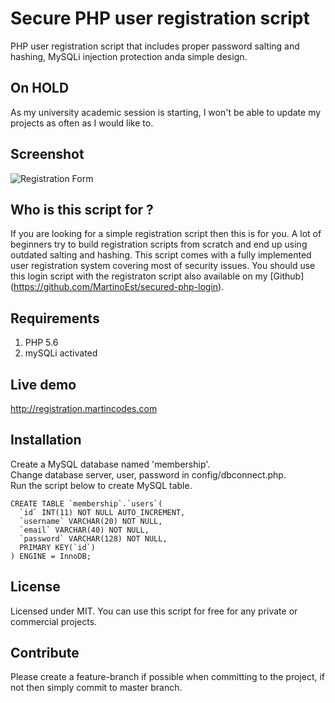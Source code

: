 # Secure PHP user registration script
PHP user registration script that includes proper password salting and hashing, MySQLi injection protection anda simple design.
## On HOLD
As my university academic session is starting, I won't be able to update my projects as often as I would like to.
## Screenshot
![Registration Form](http://i.imgur.com/kvFVzsp.png)
## Who is this script for ?
If you are looking for a simple registration script then this is for you. A lot of beginners try to build registration scripts from scratch and end up using outdated salting and hashing. This script comes with a fully implemented user registration system covering most of security issues. You should use this login script with the registraton script also available on my [Github] (https://github.com/MartinoEst/secured-php-login).
## Requirements
1. PHP 5.6
2. mySQLi activated

## Live demo
http://registration.martincodes.com
## Installation
Create a MySQL database named 'membership'.  
Change database server, user, password in config/dbconnect.php.  
Run the script below to create MySQL table.  
```
CREATE TABLE `membership`.`users`(
  `id` INT(11) NOT NULL AUTO_INCREMENT,
  `username` VARCHAR(20) NOT NULL,
  `email` VARCHAR(40) NOT NULL,
  `password` VARCHAR(128) NOT NULL,
  PRIMARY KEY(`id`)
) ENGINE = InnoDB;
```
## License
Licensed under MIT. You can use this script for free for any private or commercial projects.
## Contribute
Please create a feature-branch if possible when committing to the project, if not then simply commit to master branch.
